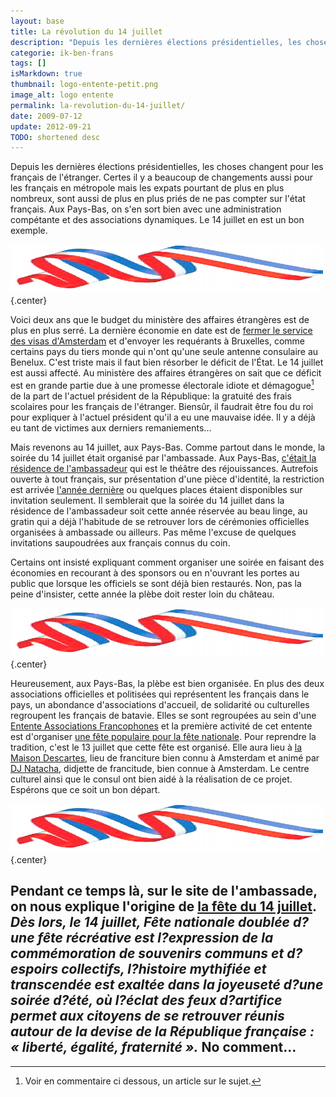 ```yaml
---
layout: base
title: La révolution du 14 juillet
description: "Depuis les dernières élections présidentielles, les choses changent pour les français de l'étranger. Certes il y a beaucoup de changements aussi pour les f"
categorie: ik-ben-frans
tags: []
isMarkdown: true
thumbnail: logo-entente-petit.png
image_alt: logo entente
permalink: la-revolution-du-14-juillet/
date: 2009-07-12
update: 2012-09-21
TODO: shortened desc
---
```


Depuis les dernières élections présidentielles, les choses changent pour les français de l'étranger. Certes il y a beaucoup de changements aussi pour les français en métropole mais les expats pourtant de plus en plus nombreux, sont aussi de plus en plus priés de ne pas compter sur l'état français. Aux Pays-Bas, on s'en sort bien avec une administration compétante et des associations dynamiques. Le 14 juillet en est un bon exemple.

![logo entente](logo-entente-petit.png){.center}

Voici deux ans que le budget du ministère des affaires étrangères est de plus en plus serré. La dernière économie en date est de [fermer le service des visas d'Amsterdam](http://www.consulfrance-amsterdam.org/article.php3?id_article=563) et d'envoyer les requérants à Bruxelles, comme certains pays du tiers monde qui n'ont qu'une seule antenne consulaire au Benelux. C'est triste mais il faut bien résorber le déficit de l'État. Le 14 juillet est aussi affecté. Au ministère des affaires étrangères on sait que ce déficit est en grande partie due à une promesse électorale idiote et démagogue[^1] de la part de l'actuel président de la République: la gratuité des frais scolaires pour les français de l'étranger. Biensûr, il faudrait être fou du roi pour expliquer à l'actuel président qu'il a eu une mauvaise idée. Il y a déjà eu tant de victimes aux derniers remaniements... 

Mais revenons au 14 juillet, aux Pays-Bas. Comme partout dans le monde, la soirée du 14 juillet était organisé par l'ambassade. Aux Pays-Bas, [c'était la résidence de l'ambassadeur](/juillet-batave) qui est le théâtre des réjouissances. Autrefois ouverte à tout français, sur présentation d'une pièce d'identité, la restriction est arrivée [l'année dernière](/juillet-sans)  ou quelques places étaient disponibles sur invitation seulement. Il semblerait que la soirée du 14 juillet dans la résidence de l'ambassadeur soit cette année réservée au beau linge, au gratin qui a déjà l'habitude de se retrouver lors de cérémonies officielles organisées à ambassade ou ailleurs. Pas même l'excuse de quelques invitations saupoudrées aux français connus du coin.

Certains ont insisté expliquant comment organiser une soirée en faisant des économies en recourant à des sponsors ou en n'ouvrant les portes au public que lorsque les officiels se sont déjà bien restaurés. Non, pas la peine d'insister, cette année la plèbe doit rester loin du château.

![logo entente](logo-entente-petit.png){.center}

Heureusement, aux Pays-Bas, la plèbe est bien organisée. En plus des deux associations officielles et politisées qui représentent les français dans le pays, un abondance d'associations d'accueil, de solidarité ou culturelles regroupent les français de batavie. Elles se sont regroupées au sein d'une [Entente Associations Francophones](http://ententefrancophone.wordpress.com/) et la première activité de cet entente est d'organiser [une fête populaire pour la fête nationale](http://ententefrancophone.wordpress.com/2009/07/02/soiree-dansante-%C2%AB-bal-populaire-%C2%BB-le-lundi-13-juillet-2009-de-19h-a-23h-a-la-maison-descartes-d%E2%80%99amsterdam/). Pour reprendre la tradition, c'est le 13 juillet que cette fête est organisé. Elle aura lieu à [la Maison Descartes](http://www.maisondescartes.com/site/), lieu de franciture bien connu à Amsterdam et animé par [DJ Natacha](http://www.oh-la-la.nl/index.php), didjette de francitude, bien connue à Amsterdam. Le centre culturel ainsi que le consul ont bien aidé à la réalisation de ce projet. Espérons que ce soit un bon départ.

![logo entente](logo-entente-petit.png){.center}

Pendant ce temps là, sur le site de l'ambassade, on nous explique l'origine de [la fête du 14 juillet](http://www.ambafrance-nl.org/france_paysbas/spip.php?article11080). *Dès lors, le 14 juillet, Fête nationale doublée d?une fête récréative est l?expression de la commémoration de souvenirs communs et d?espoirs collectifs, l?histoire mythifiée et transcendée est exaltée dans la joyeuseté d?une soirée d?été, où l?éclat des feux d?artifice permet aux citoyens de se retrouver réunis autour de la devise de la République française : « liberté, égalité, fraternité ».* No comment...
---
[^1]: Voir en commentaire ci dessous, un article sur le sujet.